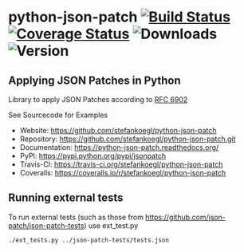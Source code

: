 python-json-patch [![Build Status](https://secure.travis-ci.org/stefankoegl/python-json-patch.png?branch=master)](https://travis-ci.org/stefankoegl/python-json-patch) [![Coverage Status](https://coveralls.io/repos/stefankoegl/python-json-patch/badge.png?branch=master)](https://coveralls.io/r/stefankoegl/python-json-patch?branch=master) ![Downloads](https://pypip.in/d/jsonpatch/badge.png) ![Version](https://pypip.in/v/jsonpatch/badge.png)
=================
Applying JSON Patches in Python
-------------------------------

Library to apply JSON Patches according to
[RFC 6902](http://tools.ietf.org/html/rfc6902)

See Sourcecode for Examples

* Website: https://github.com/stefankoegl/python-json-patch
* Repository: https://github.com/stefankoegl/python-json-patch.git
* Documentation: https://python-json-patch.readthedocs.org/
* PyPI: https://pypi.python.org/pypi/jsonpatch
* Travis-CI: https://travis-ci.org/stefankoegl/python-json-patch
* Coveralls: https://coveralls.io/r/stefankoegl/python-json-patch

Running external tests
----------------------
To run external tests (such as those from https://github.com/json-patch/json-patch-tests) use ext_test.py

    ./ext_tests.py ../json-patch-tests/tests.json
